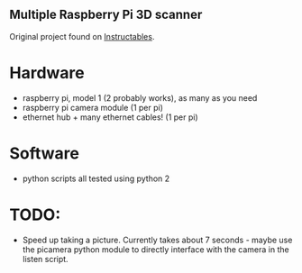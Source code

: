 Multiple Raspberry Pi 3D scanner
--------------------------------

Original project found on [Instructables](http://www.instructables.com/id/Multiple-Raspberry-PI-3D-Scanner/?ALLSTEPS).

# Hardware
- raspberry pi, model 1 (2 probably works), as many as you need
- raspberry pi camera module (1 per pi)
- ethernet hub + many ethernet cables! (1 per pi)

# Software
- python scripts all tested using python 2

# TODO:
- Speed up taking a picture. Currently takes about 7 seconds - maybe use
  the picamera python module to directly interface with the camera in the listen
  script.
